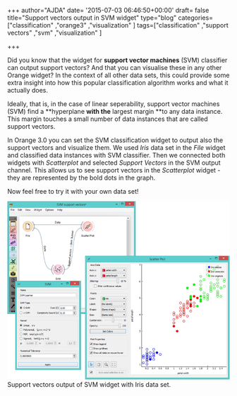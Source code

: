 +++
author="AJDA"
date= '2015-07-03 06:46:50+00:00'
draft= false
title="Support vectors output in SVM widget"
type="blog"
categories=["classification" ,"orange3" ,"visualization" ]
tags=["classification" ,"support vectors" ,"svm" ,"visualization" ]

+++

Did you know that the widget for **support vector machines** (SVM) classifier can output support vectors? And that you can visualise these in any other Orange widget? In the context of all other data sets, this could provide some extra insight into how this popular classification algorithm works and what it actually does.

Ideally, that is, in the case of linear seperability, support vector machines (SVM) find a **hyperplane **with the** largest margin **to any data instance. This margin touches a small number of data instances that are called support vectors.

In Orange 3.0 you can set the SVM classification widget to output also the support vectors and visualize them. We used _Iris_ data set in the _File_ widget and classified data instances with SVM classifier. Then we connected both widgets with _Scatterplot_ and selected _Support Vectors_ in the SVM output channel. This allows us to see support vectors in the _Scatterplot_ widget - they are represented by the bold dots in the graph.

Now feel free to try it with your own data set!



[![](/images/2015/07/svm-with-support-vectors.png)
](http://blog.biolab.si/wp-content/uploads/2015/07/svm-with-support-vectors.png) Support vectors output of SVM widget with Iris data set.
